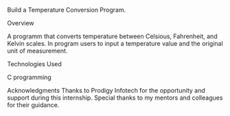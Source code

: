 Build a Temperature Conversion Program.

Overview

A programm that converts temperature between Celsious, Fahrenheit, and Kelvin scales. In program users to input a temperature value and the original unit of measurement.

Technologies Used

C programming

Acknowledgments Thanks to Prodigy Infotech for the opportunity and support during this internship. Special thanks to my mentors and colleagues for their guidance. 
